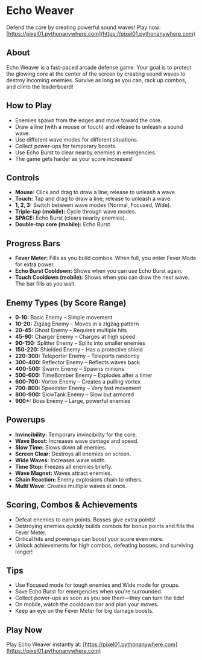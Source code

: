 # Echo Weaver

Defend the core by creating powerful sound waves! Play now: [https://pixel01.pythonanywhere.com](https://pixel01.pythonanywhere.com)

## About
Echo Weaver is a fast-paced arcade defense game. Your goal is to protect the glowing core at the center of the screen by creating sound waves to destroy incoming enemies. Survive as long as you can, rack up combos, and climb the leaderboard!

## How to Play
- Enemies spawn from the edges and move toward the core.
- Draw a line (with a mouse or touch) and release to unleash a sound wave.
- Use different wave modes for different situations.
- Collect power-ups for temporary boosts.
- Use Echo Burst to clear nearby enemies in emergencies.
- The game gets harder as your score increases!

## Controls
- **Mouse:** Click and drag to draw a line; release to unleash a wave.
- **Touch:** Tap and drag to draw a line; release to unleash a wave.
- **1, 2, 3:** Switch between wave modes (Normal, Focused, Wide).
- **Triple-tap (mobile):** Cycle through wave modes.
- **SPACE:** Echo Burst (clears nearby enemies).
- **Double-tap core (mobile):** Echo Burst.

## Progress Bars
- **Fever Meter:** Fills as you build combos. When full, you enter Fever Mode for extra power.
- **Echo Burst Cooldown:** Shows when you can use Echo Burst again.
- **Touch Cooldown (mobile):** Shows when you can draw the next wave. The bar fills as you wait.

## Enemy Types (by Score Range)
- **0-10:** Basic Enemy – Simple movement
- **10-20:** Zigzag Enemy – Moves in a zigzag pattern
- **20-45:** Ghost Enemy – Requires multiple hits
- **45-90:** Charger Enemy – Charges at high speed
- **90-150:** Splitter Enemy – Splits into smaller enemies
- **150-220:** Shielded Enemy – Has a protective shield
- **220-300:** Teleporter Enemy – Teleports randomly
- **300-400:** Reflector Enemy – Reflects waves back
- **400-500:** Swarm Enemy – Spawns minions
- **500-600:** TimeBomber Enemy – Explodes after a timer
- **600-700:** Vortex Enemy – Creates a pulling vortex
- **700-800:** Speedster Enemy – Very fast movement
- **800-900:** SlowTank Enemy – Slow but armored
- **900+:** Boss Enemy – Large, powerful enemies

## Powerups
- **Invincibility:** Temporary invincibility for the core.
- **Wave Boost:** Increases wave damage and speed.
- **Slow Time:** Slows down all enemies.
- **Screen Clear:** Destroys all enemies on screen.
- **Wide Waves:** Increases wave width.
- **Time Stop:** Freezes all enemies briefly.
- **Wave Magnet:** Waves attract enemies.
- **Chain Reaction:** Enemy explosions chain to others.
- **Multi Wave:** Creates multiple waves at once.

## Scoring, Combos & Achievements
- Defeat enemies to earn points. Bosses give extra points!
- Destroying enemies quickly builds combos for bonus points and fills the Fever Meter.
- Critical hits and powerups can boost your score even more.
- Unlock achievements for high combos, defeating bosses, and surviving longer!

## Tips
- Use Focused mode for tough enemies and Wide mode for groups.
- Save Echo Burst for emergencies when you're surrounded.
- Collect power-ups as soon as you see them—they can turn the tide!
- On mobile, watch the cooldown bar and plan your moves.
- Keep an eye on the Fever Meter for big damage boosts.

## Play Now
Play Echo Weaver instantly at: [https://pixel01.pythonanywhere.com](https://pixel01.pythonanywhere.com)
